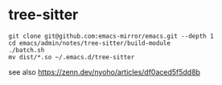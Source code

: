 # tree-sitter

```
git clone git@github.com:emacs-mirror/emacs.git --depth 1
cd emacs/admin/notes/tree-sitter/build-module
./batch.sh
mv dist/*.so ~/.emacs.d/tree-sitter
```
see also https://zenn.dev/nyoho/articles/df0aced5f5dd8b
